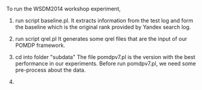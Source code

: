 To run the WSDM2014 workshop experiment,

1) run script baseline.pl.
  It extracts information from the test log and form the baseline which is the original rank provided by Yandex search log.
  
2) run script qrel.pl
  It generates some qrel files that are the input of our POMDP framework.
  
3) cd into folder "subdata"
   The file pomdpv7.pl is the version with the best performance in our experiments. Before run pomdpv7.pl, we need some pre-process about the data.

4) 

 
